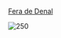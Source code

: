 [Fera de Denal](https://i.pinimg.com/564x/04/83/a7/0483a75286cdd2ec61fae1297b7e2739.jpg)

![250](https://i.pinimg.com/564x/04/83/a7/0483a75286cdd2ec61fae1297b7e2739.jpg)






















